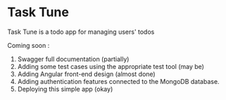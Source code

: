 # Task Tune 

Task Tune is a todo app for managing users' todos

Coming soon : 
1. Swagger full documentation (partially)
2. Adding some test cases using the appropriate test tool (may be)
3. Adding Angular front-end design (almost done)
4. Adding authentication features connected to the MongoDB database.
5. Deploying this simple app (okay)
